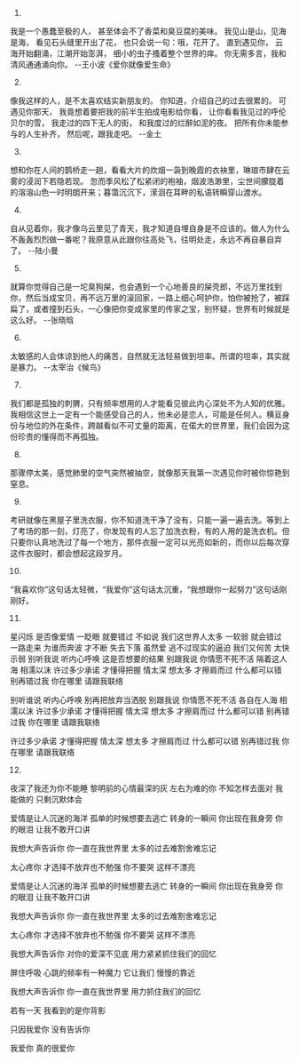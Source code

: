 1. 
我是一个愚蠢至极的人，
甚至体会不了香菜和臭豆腐的美味。
我见山是山，见海是海，
看见石头缝里开出了花，
也只会说一句：哦，花开了。
直到遇见你，
云海开始翻涌，江潮开始澎湃，
细小的虫子搔着整个世界的痒。
你无需多言，我和清风通通涌向你。
--王小波《爱你就像爱生命》

2.
像我这样的人，是不太喜欢结实新朋友的。
你知道，介绍自己的过去很累的。
可遇见你那天，
我竟想着要把我的前半生拍成电影给你看，
让你看看我见过的呼伦贝尔的雪，
我走过的四下无人的街，
和我度过的烂醉如泥的夜。
把所有你未能参与的人生补齐，
然后呢，跟我走吧。
--金土

3.
想和你在人间的鹊桥走一趟，看看大片的炊烟一袅到晚霞的衣袂里，琳琅市肆在云雾的浸润下若隐若现。
忽而季风松了松紧闭的袍袖，烟波浩渺里，尘世间朦胧着的溶溶山色一时明朗开来；暮霭沉沉下，潆洄在耳畔的私语转瞬穿山渡水。

4.
自从见着你，我才像乌云里见了青天，我才知道自埋自身是不应该的。做人为什么不轰轰烈烈做一番呢？我原意从此跟你往高处飞，往明处走，永远不再自暴自弃了。
--陆小曼

5.
就算你觉得自己是一坨臭狗屎，也会遇到一个心地善良的屎壳郎，不远万里找到你，然后当成宝贝，再不远万里的滚回家，一路上细心呵护你，怕你被抢了，被踩扁了，或者撞到石头，一心像把你变成家里的传家之宝，别怀疑，世界有时候就是这么好。
--张晓晗

6.
太敏感的人会体谅到他人的痛苦，自然就无法轻易做到坦率。所谓的坦率，其实就是暴力。
--太宰治《候鸟》

7.
我们都是孤独的刺猬，只有频率想用的人才能看见彼此内心深处不为人知的优雅。我相信这世上一定有一个能感受自己的人，他未必是恋人，可能是任何人。横亘身份与地位的外在条件，跨越看似不可丈量的距离，在偌大的世界里，我们会因为这份珍贵的懂得而不再孤独。

8.
那骤停太美，感觉肺里的空气突然被抽空，就像那天我第一次遇见你时被你惊艳到窒息。

9.
考研就像在黑屋子里洗衣服，你不知道洗干净了没有，只能一遍一遍去洗。等到上了考场的那一刻，灯亮了，你发现有的人忘了加洗衣粉，有的人用的是洗衣机。但只要你认真地洗过了每一个地方，那件衣服一定可以光亮如新的，而你以后每次穿这件衣服时，都会想起这段岁月。

10.
“我喜欢你”这句话太轻微，“我爱你”这句话太沉重，“我想跟你一起努力”这句话刚刚好。

11.

星闪烁 是否像爱情 一眨眼 就要错过 不如说 我们这世界人太多 一软弱 就会错过 一路走来 为谁而奔波 才不断 失去下落 虽然爱 逃不过现实的逼迫 我们又何苦 太快示弱 别听我说 听内心呼唤 这是否想要的结果 别跟我说 你情愿不死不活 隔着这人海 相濡以沫 许过多少承诺 才懂得把握 情太深 想太多 才擦肩而过 什么都可以错 别再错过我 你在哪里 请跟我联络

别听谁说 听内心呼唤 别再把放弃当洒脱 别跟我说 你情愿不死不活 各自在人海 相濡以沫 许过多少承诺 才懂得把握 情太深 想太多 才擦肩而过 什么都可以错 别再错过我  你在哪里 请跟我联络

许过多少承诺 才懂得把握 情太深 想太多 才擦肩而过 什么都可以错 别再错过我 你在哪里 请跟我联络

12.

夜深了我还为你不能睡 黎明前的心情最深的灰 左右为难的你 不知怎样去面对 我能做的 只剩沉默体会

爱情是让人沉迷的海洋 孤单的时候想要去逃亡 转身的一瞬间 你出现在我身旁 你的眼泪 让我不敢开口讲

我想大声告诉你 你一直在我世界里 太多的过去难割舍难忘记 

太心疼你 才选择不放弃也不勉强 你不要哭 这样不漂亮

爱情是让人沉迷的海洋 孤单的时候想要去逃亡 转身的一瞬间 你出现在我身旁 你的眼泪 让我不敢开口讲

我想大声告诉你 你一直在我世界里 太多的过去难割舍难忘记

太心疼你 才选择不放弃也不勉强 你不要哭 这样不漂亮

我想大声告诉你 对你的爱深不见底 用力紧紧抓住我们的回忆

屏住呼吸 心跳的频率有一种魔力 它让我们 慢慢的靠近

我想大声告诉你 你一直在我世界里 用力抓住我们的回忆

若有一天 我看到的是你背影

只因我爱你 没有告诉你

我爱你 真的很爱你



